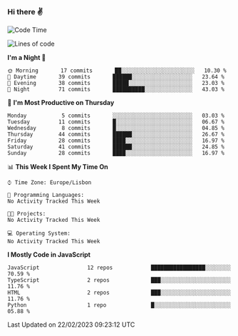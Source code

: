 ### Hi there :v:

<!--
**eusebioaddsilva/eusebioaddsilva** is a ✨ _special_ ✨ repository because its `README.md` (this file) appears on your GitHub profile.

<!--START_SECTION:waka-->
![Code Time](http://img.shields.io/badge/Code%20Time-35%20hrs%2012%20mins-blue)

![Lines of code](https://img.shields.io/badge/From%20Hello%20World%20I%27ve%20Written-2%20Million%20lines%20of%20code-blue)

**I'm a Night 🦉** 

```text
🌞 Morning       17 commits       ██░░░░░░░░░░░░░░░░░░░░░░░   10.30 % 
🌆 Daytime       39 commits       ██████░░░░░░░░░░░░░░░░░░░   23.64 % 
🌃 Evening       38 commits       █████░░░░░░░░░░░░░░░░░░░░   23.03 % 
🌙 Night         71 commits       ██████████░░░░░░░░░░░░░░░   43.03 % 

```
📅 **I'm Most Productive on Thursday** 

```text
Monday           5 commits       ░░░░░░░░░░░░░░░░░░░░░░░░░   03.03 % 
Tuesday         11 commits       █░░░░░░░░░░░░░░░░░░░░░░░░   06.67 % 
Wednesday        8 commits       █░░░░░░░░░░░░░░░░░░░░░░░░   04.85 % 
Thursday        44 commits       ██████░░░░░░░░░░░░░░░░░░░   26.67 % 
Friday          28 commits       ████░░░░░░░░░░░░░░░░░░░░░   16.97 % 
Saturday        41 commits       ██████░░░░░░░░░░░░░░░░░░░   24.85 % 
Sunday          28 commits       ████░░░░░░░░░░░░░░░░░░░░░   16.97 % 

```


📊 **This Week I Spent My Time On** 

```text
⌚︎ Time Zone: Europe/Lisbon

💬 Programming Languages: 
No Activity Tracked This Week

🐱‍💻 Projects: 
No Activity Tracked This Week

💻 Operating System: 
No Activity Tracked This Week

```

**I Mostly Code in JavaScript** 

```text
JavaScript               12 repos            █████████████████░░░░░░░░   70.59 % 
TypeScript               2 repos             ███░░░░░░░░░░░░░░░░░░░░░░   11.76 % 
HTML                     2 repos             ███░░░░░░░░░░░░░░░░░░░░░░   11.76 % 
Python                   1 repo              █░░░░░░░░░░░░░░░░░░░░░░░░   05.88 % 

```



 Last Updated on 22/02/2023 09:23:12 UTC
<!--END_SECTION:waka-->

